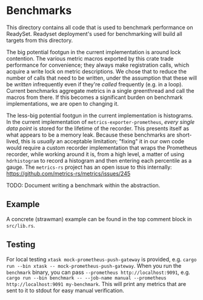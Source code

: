 # Benchmarks

This directory contains all code that is used to benchmark performance on 
ReadySet. Readyset deployment's used for benchmarking will build all targets
from this directory.

The big potential footgun in the current implementation is around lock contention.  The various
metric macros exported by this crate trade performance for convenience; they always make
registration calls, which acquire a write lock on metric descriptions.  We chose that to reduce the
number of calls that need to be written, under the assumption that these will be _written_
infrequently even if they're _called_ frequently (e.g. in a loop).  Current benchmarks aggregate
metrics in a single greenthread and call the macros from there.  If this becomes a significant
burden on benchmark implementations, we are open to changing it.

The less-big potential footgun in the current implementation is histograms.  In the current
implementation of `metrics-exporter-prometheus`, _every single data point_ is stored for the
lifetime of the recorder.  This presents itself as what appears to be a memory leak.  Because these
benchmarks are short-lived, this is _usually_ an acceptable limitation; "fixing" it in our own code
would require a custom recorder implementation that wraps the Prometheus recorder, while working
around it is, from a high level, a matter of using `hdrhistogram` to record a histogram and then
entering each percentile as a gauge.  The `metrics-rs` project has an open issue to this
internally:  https://github.com/metrics-rs/metrics/issues/245

TODO: Document writing a benchmark within the abstraction.

## Example

A concrete (strawman) example can be found in the top comment block in `src/lib.rs`.

## Testing

For local testing `xtask mock-prometheus-push-gateway` is provided, e.g.
`cargo run --bin xtask -- mock-prometheus-push-gateway`.  When you run the
`benchmark` binary, you can pass `--prometheus http://localhost:9091`, e.g.
`cargo run --bin benchmark -- --job-name manual --prometheus
http://localhost:9091 my-benchmark`.  This will print any metrics that are sent
to it to stdout for easy manual verification.

